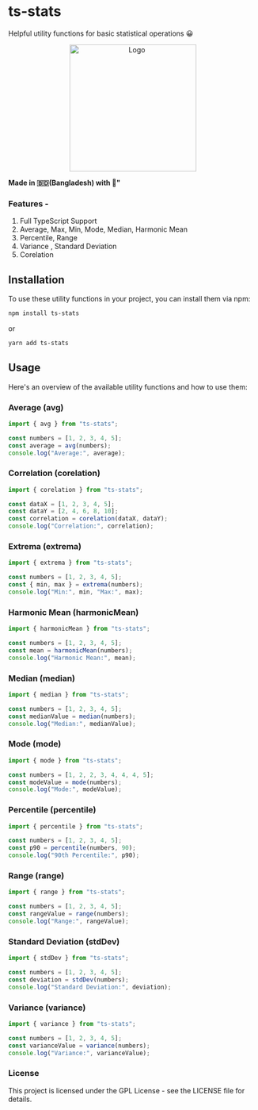 # ts-stats

Helpful utility functions for basic statistical operations 😀

<p align="center"><img src="./getRandom.png" width="256px" alt="Logo"></img></p>

**Made in 🇧🇩(Bangladesh) with 💖"**

### Features -

1. Full TypeScript Support
1. Average, Max, Min, Mode, Median, Harmonic Mean
1. Percentile, Range
1. Variance , Standard Deviation
1. Corelation

## Installation

To use these utility functions in your project, you can install them via npm:

```bash
npm install ts-stats
```

or

```bash
yarn add ts-stats
```

## Usage

Here's an overview of the available utility functions and how to use them:

### Average (avg)

```javascript
import { avg } from "ts-stats";

const numbers = [1, 2, 3, 4, 5];
const average = avg(numbers);
console.log("Average:", average);
```

### Correlation (corelation)

```javascript
import { corelation } from "ts-stats";

const dataX = [1, 2, 3, 4, 5];
const dataY = [2, 4, 6, 8, 10];
const correlation = corelation(dataX, dataY);
console.log("Correlation:", correlation);
```

### Extrema (extrema)

```javascript
import { extrema } from "ts-stats";

const numbers = [1, 2, 3, 4, 5];
const { min, max } = extrema(numbers);
console.log("Min:", min, "Max:", max);
```

### Harmonic Mean (harmonicMean)

```javascript
import { harmonicMean } from "ts-stats";

const numbers = [1, 2, 3, 4, 5];
const mean = harmonicMean(numbers);
console.log("Harmonic Mean:", mean);
```

### Median (median)

```javascript
import { median } from "ts-stats";

const numbers = [1, 2, 3, 4, 5];
const medianValue = median(numbers);
console.log("Median:", medianValue);
```

### Mode (mode)

```javascript
import { mode } from "ts-stats";

const numbers = [1, 2, 2, 3, 4, 4, 4, 5];
const modeValue = mode(numbers);
console.log("Mode:", modeValue);
```

### Percentile (percentile)

```javascript
import { percentile } from "ts-stats";

const numbers = [1, 2, 3, 4, 5];
const p90 = percentile(numbers, 90);
console.log("90th Percentile:", p90);
```

### Range (range)

```javascript
import { range } from "ts-stats";

const numbers = [1, 2, 3, 4, 5];
const rangeValue = range(numbers);
console.log("Range:", rangeValue);
```

### Standard Deviation (stdDev)

```javascript
import { stdDev } from "ts-stats";

const numbers = [1, 2, 3, 4, 5];
const deviation = stdDev(numbers);
console.log("Standard Deviation:", deviation);
```

### Variance (variance)

```javascript
import { variance } from "ts-stats";

const numbers = [1, 2, 3, 4, 5];
const varianceValue = variance(numbers);
console.log("Variance:", varianceValue);
```

### License

This project is licensed under the GPL License - see the LICENSE file for details.
